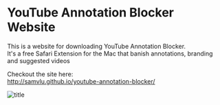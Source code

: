 # YouTube Annotation Blocker Website
This is a website for downloading YouTube Annotation Blocker.  
It's a free Safari Extension for the Mac that banish annotations, branding and suggested videos

Checkout the site here:  
http://samvlu.github.io/youtube-annotation-blocker/

![title](https://raw.githubusercontent.com/samvlu/youtube-annotation-blocker/gh-pages/screenie/screenie.png)